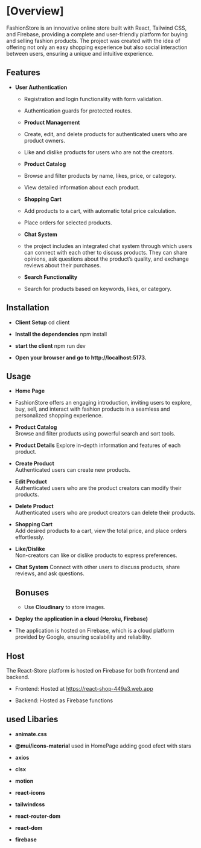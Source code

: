 # [Overview]

FashionStore is an innovative online store built with React, Tailwind CSS, and Firebase, providing a complete and user-friendly platform for buying and selling fashion products. The project was created with the idea of offering not only an easy shopping experience but also social interaction between users, ensuring a unique and intuitive experience.

## Features

- **User Authentication**
  - Registration and login functionality with form validation.
  - Authentication guards for protected routes.

  - **Product Management**
  - Create, edit, and delete products for authenticated users who are product owners.
  - Like and dislike products for users who are not the creators.

  - **Product Catalog**
  - Browse and filter products by name, likes, price, or category.
  - View detailed information about each product.

  - **Shopping Cart**
  - Add products to a cart, with automatic total price calculation.
  - Place orders for selected products.

  - **Chat System**
  - the project includes an integrated chat system through which users can connect with each other to discuss products. They can share opinions, ask questions about the product’s quality, and exchange reviews about their purchases.

  - **Search Functionality**
  - Search for products based on keywords, likes, or category.


 ## Installation

- **Client Setup**
cd client

- **Install the dependencies**
npm install

- **start the client**
npm run dev

- **Open your browser and go to  http://localhost:5173.**

## Usage

- **Home Page**  
- FashionStore offers an engaging introduction, inviting users to explore, buy, sell, and interact with fashion products in a seamless and personalized shopping experience.

- **Product Catalog**  
  Browse and filter products using powerful search and sort tools.

- **Product Details**
Explore in-depth information and features of each product.

- **Create Product**  
  Authenticated users can create new products.

- **Edit Product**  
  Authenticated users who are the product creators can modify their products.

- **Delete Product**  
  Authenticated users who are product creators can delete their products.

- **Shopping Cart**  
  Add desired products to a cart, view the total price, and place orders effortlessly.

- **Like/Dislike**  
  Non-creators can like or dislike products to express preferences.

- **Chat System**
  Connect with other users to discuss products, share reviews, and ask questions.

  ## Bonuses
  - Use **Cloudinary** to store images.
 - **Deploy the application in a cloud (Heroku, Firebase)**
 - The application is hosted on Firebase, which is a cloud platform provided by Google, ensuring scalability and reliability.

 ## Host

 The React-Store platform is hosted on Firebase for both frontend and backend.

 - Frontend: Hosted at https://react-shop-449a3.web.app

 - Backend: Hosted as Firebase functions

 ## used Libaries
 
- **animate.css**
- **@mui/icons-material**
 used in HomePage adding good efect with stars

- **axios**
- **clsx**
- **motion**
- **react-icons**

- **tailwindcss**
- **react-router-dom**
- **react-dom**
- **firebase**


